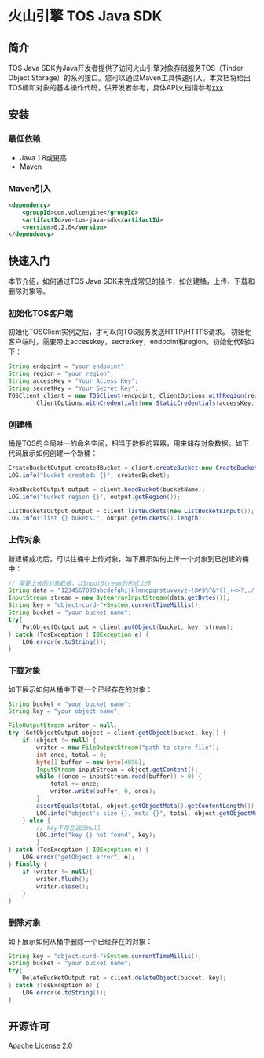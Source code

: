 # 火山引擎 TOS Java SDK
## 简介
TOS Java SDK为Java开发者提供了访问火山引擎对象存储服务TOS（Tinder Object Storage）的系列接口。您可以通过Maven工具快速引入。本文档将给出TOS桶和对象的基本操作代码，供开发者参考，具体API文档请参考[xxx]()

## 安装
### 最低依赖
- Java 1.8或更高
- Maven
### Maven引入
```xml
<dependency>
    <groupId>com.volcengine</groupId>
    <artifactId>ve-tos-java-sdk</artifactId>
    <version>0.2.0</version>
</dependency>
```

## 快速入门
本节介绍，如何通过TOS Java SDK来完成常见的操作，如创建桶，上传、下载和删除对象等。
### 初始化TOS客户端
初始化TOSClient实例之后，才可以向TOS服务发送HTTP/HTTPS请求。
初始化客户端时，需要带上accesskey，secretkey，endpoint和region。初始化代码如下：

```java
String endpoint = "your endpoint";
String region = "your region";
String accessKey = "Your Access Key";
String secretKey = "Your Secret Key";
TOSClient client = new TOSClient(endpoint, ClientOptions.withRegion(region),
        ClientOptions.withCredentials(new StaticCredentials(accessKey, secretKey)));
```

### 创建桶
桶是TOS的全局唯一的命名空间，相当于数据的容器，用来储存对象数据。如下代码展示如何创建一个新桶：

```java
CreateBucketOutput createdBucket = client.createBucket(new CreateBucketInput(bucketName));
LOG.info("bucket created: {}", createdBucket);

HeadBucketOutput output = client.headBucket(bucketName);
LOG.info("bucket region {}", output.getRegion());

ListBucketsOutput output = client.listBuckets(new ListBucketsInput());
LOG.info("list {} bukets.", output.getBuckets().length);
```

### 上传对象
新建桶成功后，可以往桶中上传对象，如下展示如何上传一个对象到已创建的桶中：

```java
// 需要上传的对象数据，以InputStream的形式上传
String data = "1234567890abcdefghijklmnopqrstuvwxyz~!@#$%^&*()_+<>?,./   :'1234567890abcdefghijklmnopqrstuvwxyz~!@#$%^&*()_+<>?,./   :'";
InputStream stream = new ByteArrayInputStream(data.getBytes());
String key = "object-curd-"+System.currentTimeMillis();
String bucket = "your bucket name";
try{
    PutObjectOutput put = client.putObject(bucket, key, stream);
} catch (TosException | IOException e) {
    LOG.error(e.toString());
}
```

### 下载对象
如下展示如何从桶中下载一个已经存在的对象：

```java
String bucket = "your bucket name";
String key = "your object name";

FileOutputStream writer = null;
try (GetObjectOutput object = client.getObject(bucket, key)) {
    if (object != null) {
        writer = new FileOutputStream("path to store file");
        int once, total = 0;
        byte[] buffer = new byte[4096];
        InputStream inputStream = object.getContent();
        while ((once = inputStream.read(buffer)) > 0) {
            total += once;
            writer.write(buffer, 0, once);
        }
        assertEquals(total, object.getObjectMeta().getContentLength());
        LOG.info("object's size {}, meta {}", total, object.getObjectMeta());
    } else {
        // key不存在返回null
        LOG.info("key {} not found", key);
        }
} catch (TosException | IOException e) {
    LOG.error("getObject error", e);
} finally {
    if (writer != null){
        writer.flush();
        writer.close();
    }
}
```

### 删除对象
如下展示如何从桶中删除一个已经存在的对象：

```java
String key = "object-curd-"+System.currentTimeMillis();
String bucket = "your bucket name";
try{
    DeleteBucketOutput ret = client.deleteObject(bucket, key);
} catch (TosException e) {
    LOG.error(e.toString());
}
```

## 开源许可
[Apache License 2.0](https://www.apache.org/licenses/LICENSE-2.0.html)